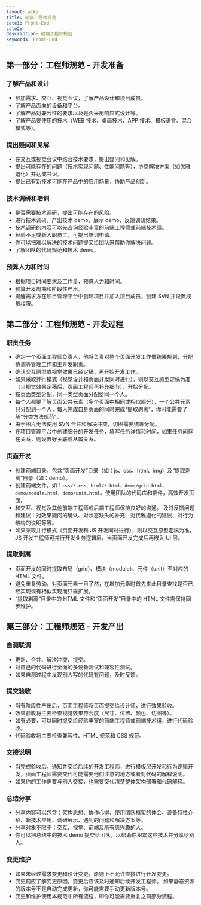 ```yaml
---
layout: wiki
title: 前端工程师规范
cate1: Front-End
cate2:
description: 前端工程师规范
keywords: Front-End
---
```


## 第一部分：工程师规范 - 开发准备
<!--more-->

### 了解产品和设计

- 参加需求、交互、视觉会议，了解产品设计和项目成员。
- 了解产品面向的设备和平台。
- 了解产品对兼容性的要求以及是否采用响应式设计等。
- 了解产品要使用的技术（WEB 技术、桌面技术、APP 技术、模板语言、混合模式等）。

### 提出疑问和见解

- 在交互或视觉会议中结合技术要求，提出疑问和见解。
- 提出可能存在的问题（技术实现问题、性能问题等），协商解决方案（如优雅退化）并达成共识。
- 提出已有新技术可能在产品中的应用场景，协助产品创新。

### 技术调研和培训

- 是否需要技术调研，提出可能存在的风险。
- 进行技术调研，产出技术 demo，展示 demo，反馈调研结果。
- 技术调研的内容可以先咨询经验丰富的前端工程师或前端技术组。
- 经验不足或新入职员工，可提出培训申请。
- 你可以把难以解决的技术问题提交给团队来帮助你解决问题。
- 了解团队的代码规范和技术 demo。

### 预算人力和时间

- 根据项目时间要求及工作量，预算人力和时间。
- 预算开发周期和阶段性产出。
- 提醒需求方在项目管理平台中创建项目并加入项目成员，创建 SVN 并设置成员权限。

## 第二部分：工程师规范 - 开发过程

### 职责任务

- 确定一个页面工程师负责人，他将负责对整个页面开发工作做统筹规划、分配协调等管理工作和主开发职责。
- 确认交互原型或视觉效果已经定稿，再开始开发工作。
- 如果采取并行模式（视觉设计和页面开发同时进行），则以交互原型定稿为准（当视觉效果定稿后，页面工程师再补充细节），开始分配。
- 按页面类型分配，同一类型页面分配给同一个人。
- 每个人都要了解页面公共元素（多个页面中相同或相似部分），一个公共元素只分配到一个人，每人完成自身页面的同时完成“提取剥离”，你可能需要了解“分类方法规范”。
- 由于图片无法使用 SVN 合并和解决冲突，切图需要统筹分配。
- 在项目管理平台中创建细分的开发任务，填写任务详情和时间，如果任务间存在关系，则设置好关联或从属关系。

### 页面开发

- 创建前端目录，包含“页面开发”目录（如：js、css、html、img）及“提取剥离”目录（如：demo）。
- 创建前端文件，如：`css/*.css、html/*.html、demo/grid.html、demo/module.html、demo/unit.html`。使用团队的代码库和插件，高效开发页面。
- 和交互、视觉及其他前端工程师或后端工程师保持良好的沟通。
及时反馈问题和建议：对效果疑问的确认、对状态缺失的补充、对优雅退化的建议、对行为结构的说明等等。
- 如果采取并行模式（页面开发和 JS 开发同时进行），则以交互原型定稿为准，JS 开发工程师可并行开发业务逻辑层，当页面开发完成后再嵌入 UI 层。

### 提取剥离

- 页面开发的同时提取布局（grid）、模块（module）、元件（unit）至对应的 HTML 文件。
- 避免重复劳动，对页面元素一目了然，在增加元素时首先来此目录查找是否已经实现或有相似实现而只需扩展。
- “提取剥离”目录中的 HTML 文件和“页面开发”目录中的 HTML 文件需保持同步维护。

## 第三部分：工程师规范 - 开发产出

### 自测联调

- 更新、合并、解决冲突、提交。
- 对自己的代码进行全面的多设备测试和兼容性测试。
- 如果自测过程中发现别人写的代码有问题，及时反馈。

### 提交验收

- 当有阶段性产出后，页面工程师将页面提交给设计师，进行效果验收。
- 效果验收将主要检查视觉效果符合度（尺寸、位置、颜色、切图等）。
- 如有必要，可以同时提交给经验丰富的前端工程师或前端技术组，进行代码验收。
- 代码验收将主要检查兼容性、HTML 规范和 CSS 规范。

### 交接说明

- 当完成验收后，通知并交给后续的开发工程师，进行模板层开发和行为逻辑开发，页面工程师需要交代可能需要他们注意的地方或者对代码的解释说明。
- 如果你的工作需要与别人交接，也需要交代清楚整体架构部署和代码解释。

### 总结分享

- 分享内容可以包含：架构思想、协作心得、使用团队框架的体会、设备特性介绍、新技术应用、调研展示、遇到的问题和解决方案等。
- 分享对象不限于：交互、视觉、前端及所有感兴趣的人。
- 你可以把总结中的技术 demo 提交给团队，以帮助你积累这些技术并分享给别人。

### 变更维护

- 如果未经过需求变更和设计变更，原则上不允许直接进行开发变更。
- 变更前应了解变更原因，变更后应该及时通知后续开发工程师。
如果静态资源的版本号不是自动完成更新，你可能需要手动更新版本号。
- 变更和维护使用本规范中所有流程，即你可能需要重复之前部分流程。
